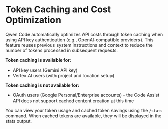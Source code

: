 # Token Caching and Cost Optimization

Qwen Code automatically optimizes API costs through token caching when using API key authentication (e.g., OpenAI-compatible providers). This feature reuses previous system instructions and context to reduce the number of tokens processed in subsequent requests.

**Token caching is available for:**

- API key users (Gemini API key)
- Vertex AI users (with project and location setup)

**Token caching is not available for:**

- OAuth users (Google Personal/Enterprise accounts) - the Code Assist API does not support cached content creation at this time

You can view your token usage and cached token savings using the `/stats` command. When cached tokens are available, they will be displayed in the stats output.
